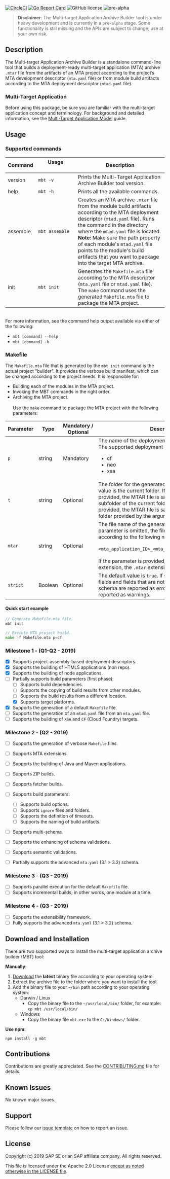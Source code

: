 [![CircleCI](https://circleci.com/gh/SAP/cloud-mta-build-tool.svg?style=svg&circle-token=ecedd1dce3592adcd72ee4c61481972c32dcfad7)](https://circleci.com/gh/SAP/cloud-mta-build-tool)
[![Go Report Card](https://goreportcard.com/badge/github.com/SAP/cloud-mta-build-tool)](https://goreportcard.com/report/github.com/SAP/cloud-mta-build-tool)
![GitHub license](https://img.shields.io/badge/license-Apache_2.0-blue.svg)
![pre-alpha](https://img.shields.io/badge/Release-pre--alpha-orange.svg)

> <b>Disclaimer</b>: The Multi-target Application Archive Builder tool is under heavy development and is currently in a `pre-alpha` stage.
                   Some functionality is still missing and the APIs are subject to change; use at your own risk.



## Description

The Multi-target Application Archive Builder is a standalone command-line tool that builds a deployment-ready
multi-target application (MTA) archive `.mtar` file from the artifacts of an MTA project according to the project’s MTA
development descriptor (`mta.yaml` file) or from module build artifacts according to the MTA deployment descriptor (`mtad.yaml` file).

### Multi-Target Application

Before using this package, be sure you are familiar with the multi-target application concept and terminology.
For background and detailed information, see the [Multi-Target Application Model](https://www.sap.com/documents/2016/06/e2f618e4-757c-0010-82c7-eda71af511fa.html) guide.                   

## Usage

### Supported commands

| Command | Usage &nbsp;&nbsp;&nbsp;&nbsp;&nbsp;&nbsp;&nbsp;&nbsp;&nbsp;&nbsp;&nbsp;&nbsp;&nbsp;&nbsp;&nbsp;&nbsp;&nbsp;&nbsp;&nbsp;&nbsp;&nbsp;&nbsp;&nbsp;&nbsp;       | Description                                                    
| ------  | --------       |  ----------                                                    
| version | `mbt -v`     | Prints the Multi-Target Application Archive Builder tool version.                                        | x
| help    | `mbt -h`     | Prints all the available commands.                             
| assemble    | `mbt assemble`     | Creates an MTA archive `.mtar` file from the module build artifacts according to the MTA deployment descriptor (`mtad.yaml` file). Runs the command in the directory where the `mtad.yaml` file is located. <br>**Note:** Make sure the path property of each module's `mtad.yaml` file points to the module's build artifacts that you want to package into the target MTA archive. 
| init    | `mbt init`     | Generates the `Makefile.mta` file according to the MTA descriptor (`mta.yaml` file or `mtad.yaml` file). <br> The `make` command uses the generated `Makefile.mta` file to package the MTA project. 
<br>
For more information, see the command help output available via either of the following:

- `mbt [command] --help` 
- `mbt [command] -h`


### Makefile
The `Makefile.mta` file that is generated by the `mbt init` command is the actual project "builder". It provides the verbose build manifest, which can be changed according to the project needs. It is responsible for:
- Building each of the modules in the MTA project.
- Invoking the MBT commands in the right order.
- Archiving the MTA project.<br><br>
Use the `make` command to package the MTA project with the following parameters:



| Parameter        | Type | Mandatory&nbsp;/<br>Optional        | Description                 | Examples&nbsp;&nbsp;&nbsp;&nbsp;&nbsp;&nbsp;&nbsp;&nbsp;&nbsp;&nbsp;&nbsp;&nbsp;&nbsp;&nbsp;&nbsp;&nbsp;&nbsp;&nbsp;&nbsp;&nbsp;&nbsp;&nbsp;&nbsp;&nbsp;&nbsp;&nbsp;&nbsp;&nbsp;&nbsp;&nbsp;&nbsp;&nbsp;&nbsp;&nbsp;&nbsp;&nbsp;&nbsp;&nbsp;&nbsp;&nbsp;&nbsp;&nbsp;&nbsp;&nbsp;&nbsp;&nbsp;&nbsp;&nbsp;&nbsp;&nbsp;&nbsp;&nbsp;&nbsp;&nbsp;&nbsp;&nbsp;&nbsp;&nbsp;    
| -----------  | ------ | -------       |  ----------                              |  --------------------------------------
| `p`  | string     | Mandatory     | The name of the deployment platform. <br>The supported deployment platforms are: <ul><li>cf <li>neo<li>xsa                                      |`make -f Makefile.mta p=cf`
| `t`    | string     | Optional  | The folder for the generated MTAR file. The default value is the current folder. If this parameter is not provided, the MTAR file is saved in the `mta_archives` subfolder of the current folder. If the parameter is provided, the MTAR file is saved in the root of the folder provided by the argument.                              | `make -f Makefile.mta p=cf t=C:\temp`
| `mtar`    | string     |   Optional  | The file name of the generated archive file. If this parameter is omitted, the file name is created according to the following naming convention: <br><br> `<mta_application_ID>_<mta_application_version>.mtar` <br><br> If the parameter is provided, but does not include an extension, the `.mtar` extension is added. | `make -f Makefile.mta p=cf mtar=myMta`<br><br> `make -f Makefile.mta p=cf mtar=myMta.mtar`
| `strict`    | Boolean     | Optional    | The default value is `true`. If set to `true`, the duplicated fields and fields that are not defined in the `mta.yaml` schema are reported as errors. If set to `false`, they are reported as warnings. | `make -f Makefile.mta p=cf strict=false`


#### Quick start example

```go
// Generate Makefile.mta file.
mbt init 

// Execute MTA project build.
make -f Makefile.mta p=cf

```


### Milestone 1  - (Q1-Q2 - 2019)

 - [x] Supports project-assembly-based deployment descriptors.
 - [x] Supports the building of HTML5 applications (non repo).
 - [x] Supports the building of node applications.
 - [ ] Partially supports build parameters (first phase):
    - [ ] Supports build dependencies.
    - [ ] Supports the copying of build results from other modules.
    - [ ] Supports the build results from a different location.
    - [x] Supports target platforms.
 - [x] Supports the generation of a default `Makefile` file.
 - [ ] Supports the generation of an `mtad.yaml` file from an `mta.yaml` file.
 - [ ] Supports the building of `XSA` and `CF` (Cloud Foundry) targets.

### Milestone 2 - (Q2 - 2019)

  - [ ] Supports the generation of verbose `Makefile` files.
  - [ ] Supports MTA extensions.
  - [ ] Supports the building of Java and Maven applications.
  - [ ] Supports ZIP builds.
  - [ ] Supports fetcher builds.
  - [ ] Supports build parameters:
    - [ ] Supports build options.
    - [ ] Supports `ignore` files and folders.
    - [ ] Supports the definition of timeouts.
    - [ ] Supports the naming of build artifacts.
  - [ ] Supports multi-schema.
  - [ ] Supports the enhancing of schema validations.
  - [ ] Supports semantic validations.
  - [ ] Partially supports the advanced `mta.yaml` (3.1 > 3.2) schema.


 ### Milestone 3 - (Q3 - 2019)

  - [ ] Supports parallel execution for the default `Makefile` file.
  - [ ] Supports incremental builds; in other words, one module at a time.

 ### Milestone 4 - (Q3 - 2019)

 - [ ] Supports the extensibility framework.
 - [ ] Fully supports the advanced `mta.yaml` (3.1 > 3.2) schema.

## Download and Installation

 There are two supported ways to install the multi-target application archive builder (MBT) tool:

 **Manually**:
  1. [Download](https://github.com/SAP/cloud-mta-build-tool/releases) the **latest** binary file according to your operating system.
  2. Extract the archive file to the folder where you want to install the tool.
  3. Add the binary file to your `~/bin` path according to your operating system:     
        - Darwin / Linux
          - Copy the binary file to the `~/usr/local/bin/` folder, for example: `cp mbt /usr/local/bin/`
        - Windows
          -  Copy the binary file `mbt.exe` to the `C:/Windows/` folder.

**Use npm**:
```
npm install -g mbt
```

## Contributions

Contributions are greatly appreciated.
See the [CONTRIBUTING.md](./.github/CONTRIBUTING.md) file for details.

## Known Issues

No known major issues.

## Support

Please follow our [issue template](https://github.com/SAP/cloud-mta-build-tool/issues/new/choose) on how to report an issue.

 ## License

Copyright (c) 2019 SAP SE or an SAP affiliate company. All rights reserved.

This file is licensed under the Apache 2.0 License [except as noted otherwise in the LICENSE file](/LICENSE).
